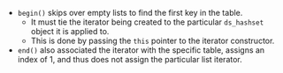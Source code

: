 - `begin()` skips over empty lists to find the first key in the table.
	- It must tie the iterator being created to the particular `ds_hashset` object it is applied to.
	- This is done by passing the `this` pointer to the iterator constructor.
- `end()` also associated the iterator with the specific table, assigns an index of 1, and thus does not assign the particular list iterator.

